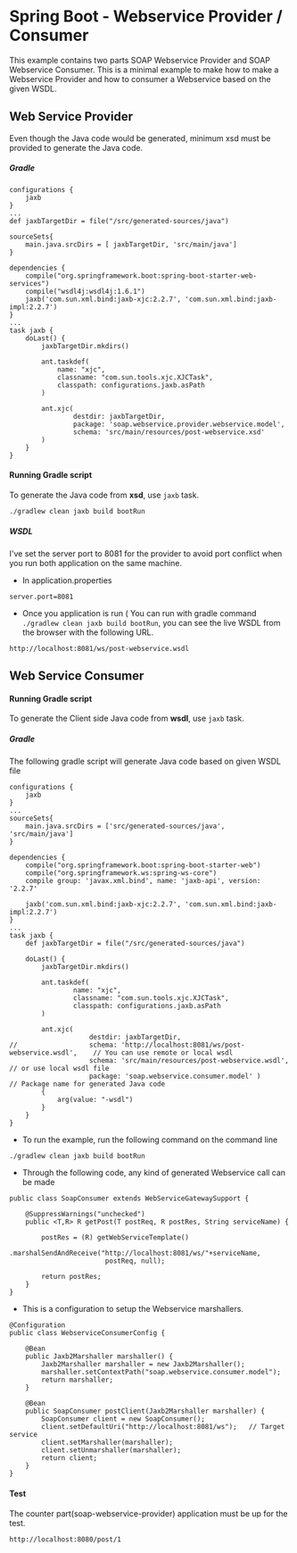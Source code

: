 # Spring Boot - Webservice Provider / Consumer
This example contains two parts SOAP Webservice Provider and SOAP Webservice Consumer. This is a minimal example to make how to make a Webservice Provider and how to consumer a Webservice based on the given WSDL.


## Web Service Provider
Even though the Java code would be generated, minimum xsd must be provided to generate the Java code.

##### Gradle

```
configurations {
    jaxb
}
...
def jaxbTargetDir = file("/src/generated-sources/java")
    
sourceSets{
	main.java.srcDirs = [ jaxbTargetDir, 'src/main/java']
}

dependencies {
    compile("org.springframework.boot:spring-boot-starter-web-services")
    compile("wsdl4j:wsdl4j:1.6.1")
    jaxb('com.sun.xml.bind:jaxb-xjc:2.2.7', 'com.sun.xml.bind:jaxb-impl:2.2.7')
}
...
task jaxb {
    doLast() {
        jaxbTargetDir.mkdirs()

        ant.taskdef(
            name: "xjc",
            classname: "com.sun.tools.xjc.XJCTask",
            classpath: configurations.jaxb.asPath
        )

        ant.xjc(
                destdir: jaxbTargetDir,
                package: 'soap.webservice.provider.webservice.model',
                schema: 'src/main/resources/post-webservice.xsd'
        )
    }
}

```

#### Running Gradle script
To generate the Java code from __xsd__, use `jaxb` task.

```
./gradlew clean jaxb build bootRun
```

##### WSDL 
I've set the server port to 8081 for the provider to avoid port conflict when you run both application on the same machine.

* In application.properties

```
server.port=8081
```

* Once you application is run ( You can run with gradle command `./gradlew clean jaxb build bootRun`, you can see the live WSDL from the browser with the following URL.

```
http://localhost:8081/ws/post-webservice.wsdl
```



## Web Service Consumer


#### Running Gradle script
To generate the Client side Java code from __wsdl__, use `jaxb` task.


##### Gradle
The following gradle script will generate Java code based on given WSDL file

```
configurations {
    jaxb
}
...
sourceSets{
	main.java.srcDirs = ['src/generated-sources/java', 'src/main/java']
}

dependencies {
    compile("org.springframework.boot:spring-boot-starter-web")
    compile("org.springframework.ws:spring-ws-core")
    compile group: 'javax.xml.bind', name: 'jaxb-api', version: '2.2.7'

    jaxb('com.sun.xml.bind:jaxb-xjc:2.2.7', 'com.sun.xml.bind:jaxb-impl:2.2.7')
}
...
task jaxb {
    def jaxbTargetDir = file("/src/generated-sources/java")

    doLast() {
        jaxbTargetDir.mkdirs()

        ant.taskdef(
                name: "xjc",
                classname: "com.sun.tools.xjc.XJCTask",
                classpath: configurations.jaxb.asPath
        )

        ant.xjc(
					destdir: jaxbTargetDir,
//					schema: 'http://localhost:8081/ws/post-webservice.wsdl',	// You can use remote or local wsdl
					schema: 'src/main/resources/post-webservice.wsdl',			// or use local wsdl file
					package: 'soap.webservice.consumer.model' )						// Package name for generated Java code
        {
            arg(value: "-wsdl")
        }
    }
}
```

* To run the example, run the following command on the command line

```
./gradlew clean jaxb build bootRun
```

* Through the following code, any kind of generated Webservice call can be made 

```
public class SoapConsumer extends WebServiceGatewaySupport {

	@SuppressWarnings("unchecked")
	public <T,R> R getPost(T postReq, R postRes, String serviceName) {
		
		postRes = (R) getWebServiceTemplate()
				.marshalSendAndReceive("http://localhost:8081/ws/"+serviceName, 
						postReq, null);
		
		return postRes;
	}
}
```

* This is a configuration to setup the Webservice marshallers.

```
@Configuration
public class WebserviceConsumerConfig {
	
	@Bean
	public Jaxb2Marshaller marshaller() {
		Jaxb2Marshaller marshaller = new Jaxb2Marshaller();
		marshaller.setContextPath("soap.webservice.consumer.model");
		return marshaller;
	}

	@Bean
	public SoapConsumer postClient(Jaxb2Marshaller marshaller) {
		SoapConsumer client = new SoapConsumer();
		client.setDefaultUri("http://localhost:8081/ws");	// Target service
		client.setMarshaller(marshaller);
		client.setUnmarshaller(marshaller);
		return client;
	}
}
```

#### Test 
The counter part(soap-webservice-provider) application must be up for the test.

```
http://localhost:8080/post/1
```


